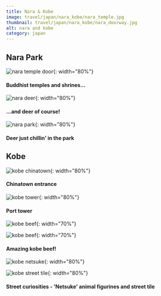```yaml
---
title: Nara & Kobe
image: travel/japan/nara_kobe/nara_temple.jpg
thumbnail: travel/japan/nara_kobe/nara_doorway.jpg
alt: nara and kobe
category: japan
---
```


## Nara Park

![nara temple door](./assets/img/travel/japan/nara_kobe/nara_doorway.jpg){: width="80%"}

#### Buddhist temples and shrines...

![nara deer](./assets/img/travel/japan/nara_kobe/nara_deer.jpg){: width="80%"}

#### ...and deer of course!

![nara park](./assets/img/travel/japan/nara_kobe/nara_park.jpg){: width="80%"}

#### Deer just chillin' in the park

## Kobe

![kobe chinatown](./assets/img/travel/japan/nara_kobe/kobe_chinatown.jpg){: width="80%"}

#### Chinatown entrance

![kobe tower](./assets/img/travel/japan/nara_kobe/kobe_tower.jpg){: width="80%"}

#### Port tower

![kobe beef](./assets/img/travel/japan/nara_kobe/kobe_food1.jpg){: width="70%"}

![kobe beef](./assets/img/travel/japan/nara_kobe/kobe_food2.jpg){: width="70%"}

#### Amazing kobe beef!

![kobe netsuke](./assets/img/travel/japan/nara_kobe/kobe_netsuke.jpg){: width="80%"}

![kobe street tile](./assets/img/travel/japan/nara_kobe/kobe_tile.jpg){: width="80%"}

#### Street curiosities - 'Netsuke' animal figurines and street tile
